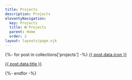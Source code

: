 ```yaml
---
title: Projects
description: Projects
eleventyNavigation:
  key: Projects
  title: ⬒ Projects
  parent: Home
  order: 2
layout: layouts/page.njk
---
```

  <r-grid columns=6 columns-s=2>
  <r-cell span=row>
  </r-cell>
    {%- for post in collections['projects'] -%}
      <r-cell span=2 span-s=1 class="card">
        <a href="{{ post.url }}">
          {{ post.data.icon }}
          <p>
            {{ post.data.title }}
          </p>
        </a>
      </r-cell>
    {%- endfor -%}
  </r-grid>
           